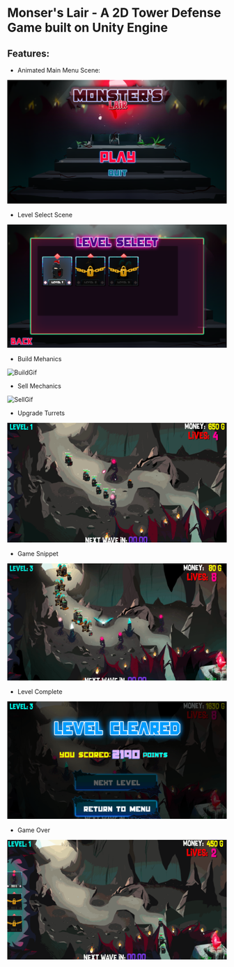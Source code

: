 # Monser's Lair - A 2D Tower Defense Game built on Unity Engine

## Features:
- Animated Main Menu Scene: 

![MainMenuScene](./MainMenuScene.png)  

- Level Select Scene

![LevelSelectScene](./LevelSelectScene.png)  

- Build Mehanics  

![BuildGif](./build.gif)  

- Sell Mechanics  

![SellGif](./sell.gif)  

- Upgrade Turrets  

![UpgradeGif](./upgrade.gif)  

- Game Snippet

![MainGameGif](./maingame.gif)  

- Level Complete  

![LevelCompleteGif](./levelcomplete.gif)  

- Game Over  

![GameoverGif](./gameover.gif)  
